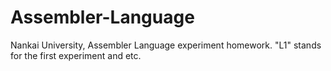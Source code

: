 # Assembler-Language
Nankai University, Assembler Language experiment homework.
"L1" stands for the first experiment and etc.
